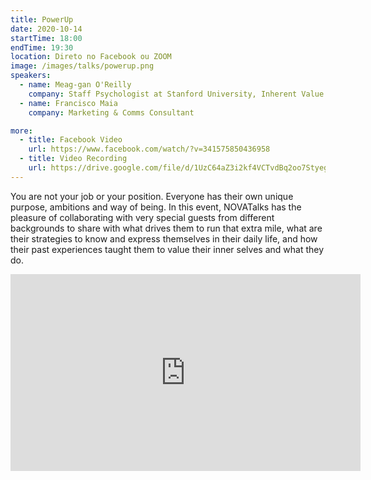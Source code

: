 ```yaml
---
title: PowerUp
date: 2020-10-14
startTime: 18:00
endTime: 19:30
location: Direto no Facebook ou ZOOM
image: /images/talks/powerup.png
speakers:
  - name: Meag-gan O'Reilly
    company: Staff Psychologist at Stanford University, Inherent Value Psychology INC.
  - name: Francisco Maia
    company: Marketing & Comms Consultant

more:
  - title: Facebook Video
    url: https://www.facebook.com/watch/?v=341575850436958
  - title: Video Recording
    url: https://drive.google.com/file/d/1UzC64aZ3i2kf4VCTvdBq2oo7StyegkYJ/view?usp=sharing
---
```


You are not your job or your position. Everyone has their own unique purpose, ambitions and way of being.
In this event, NOVATalks has the pleasure of collaborating with very special guests from different backgrounds to share with what drives them to run that extra mile, what are their strategies to know and express themselves in their daily life, and how their past experiences taught them to value their inner selves and what they do.

<iframe src="https://www.facebook.com/plugins/post.php?href=https%3A%2F%2Fwww.facebook.com%2Fnovatalks.fct%2Fvideos%2F341575850436958&width=500" width="560" height="315" style="border:none;overflow:hidden" scrolling="no" frameborder="0" allowTransparency="true" allowFullScreen="true"></iframe>
